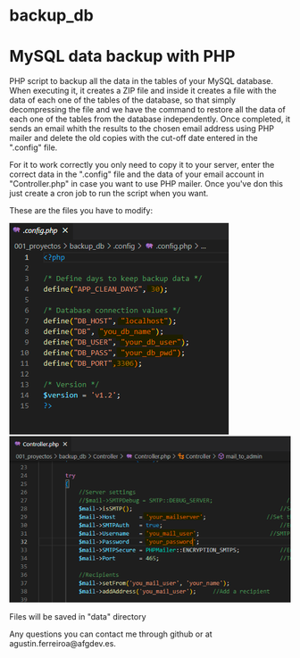 # backup_db
<h1>MySQL data backup with PHP</h1>
<p>PHP script to backup all the data in the tables of your MySQL database. When executing it, it creates a ZIP file and inside it creates a file with the data of each one of the tables of the database, so that simply decompressing the file and we have the command to restore all the data of each one of the tables from the database independently. Once completed, it sends an email whith the results to the chosen email address using PHP mailer and delete the old copies with the cut-off date entered in the ".config" file.</p>
<p>For it to work correctly you only need to copy it to your server, enter the correct data in the ".config" file and the data of your email account in "Controller.php" in case you want to use PHP mailer. Once you've don this just create a cron job to run the script when you want.</p>
<p>These are the files you have to modify:</p>
<img src="./config.png" alt="config.php">
<img src="./controller.png" alt="controller.php">
<p>Files will be saved in "data" directory</p>
<p>Any questions you can contact me through github or at agustin.ferreiroa@afgdev.es.</p>
